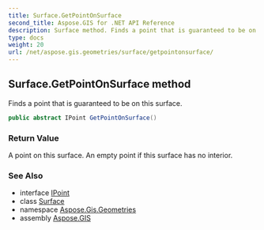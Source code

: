 ```yaml
---
title: Surface.GetPointOnSurface
second_title: Aspose.GIS for .NET API Reference
description: Surface method. Finds a point that is guaranteed to be on this surface
type: docs
weight: 20
url: /net/aspose.gis.geometries/surface/getpointonsurface/
---
```

## Surface.GetPointOnSurface method

Finds a point that is guaranteed to be on this surface.

```csharp
public abstract IPoint GetPointOnSurface()
```

### Return Value

A point on this surface. An empty point if this surface has no interior.

### See Also

* interface [IPoint](../../ipoint/)
* class [Surface](../)
* namespace [Aspose.Gis.Geometries](../../surface/)
* assembly [Aspose.GIS](../../../)


